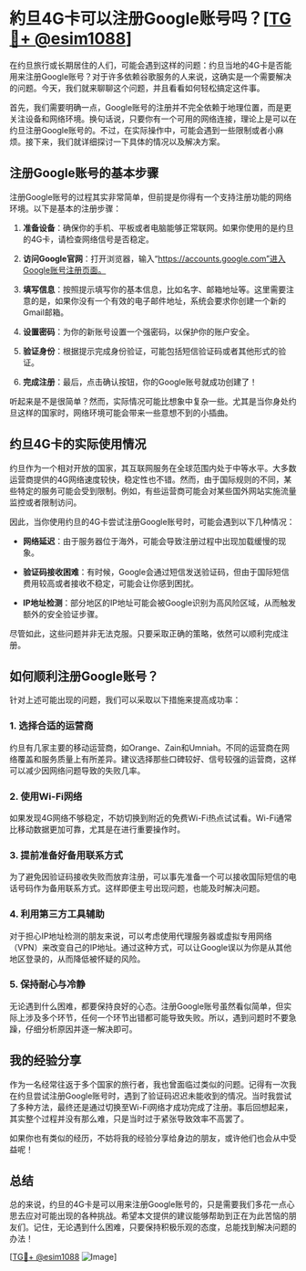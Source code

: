 # 約旦4G卡可以注册Google账号吗？[[TG💪+ @esim1088](https://t.me/s/esim1088)]

在约旦旅行或长期居住的人们，可能会遇到这样的问题：约旦当地的4G卡是否能用来注册Google账号？对于许多依赖谷歌服务的人来说，这确实是一个需要解决的问题。今天，我们就来聊聊这个问题，并且看看如何轻松搞定这件事。

首先，我们需要明确一点，Google账号的注册并不完全依赖于地理位置，而是更关注设备和网络环境。换句话说，只要你有一个可用的网络连接，理论上是可以在约旦注册Google账号的。不过，在实际操作中，可能会遇到一些限制或者小麻烦。接下来，我们就详细探讨一下具体的情况以及解决方案。

## 注册Google账号的基本步骤

注册Google账号的过程其实非常简单，但前提是你得有一个支持注册功能的网络环境。以下是基本的注册步骤：

1. **准备设备**：确保你的手机、平板或者电脑能够正常联网。如果你使用的是约旦的4G卡，请检查网络信号是否稳定。
   
2. **访问Google官网**：打开浏览器，输入“https://accounts.google.com”进入Google账号注册页面。

3. **填写信息**：按照提示填写你的基本信息，比如名字、邮箱地址等。这里需要注意的是，如果你没有一个有效的电子邮件地址，系统会要求你创建一个新的Gmail邮箱。

4. **设置密码**：为你的新账号设置一个强密码，以保护你的账户安全。

5. **验证身份**：根据提示完成身份验证，可能包括短信验证码或者其他形式的验证。

6. **完成注册**：最后，点击确认按钮，你的Google账号就成功创建了！

听起来是不是很简单？然而，实际情况可能比想象中复杂一些。尤其是当你身处约旦这样的国家时，网络环境可能会带来一些意想不到的小插曲。

## 约旦4G卡的实际使用情况

约旦作为一个相对开放的国家，其互联网服务在全球范围内处于中等水平。大多数运营商提供的4G网络速度较快，稳定性也不错。然而，由于国际规则的不同，某些特定的服务可能会受到限制。例如，有些运营商可能会对某些国外网站实施流量监控或者限制访问。

因此，当你使用约旦的4G卡尝试注册Google账号时，可能会遇到以下几种情况：

- **网络延迟**：由于服务器位于海外，可能会导致注册过程中出现加载缓慢的现象。
  
- **验证码接收困难**：有时候，Google会通过短信发送验证码，但由于国际短信费用较高或者接收不稳定，可能会让你感到困扰。

- **IP地址检测**：部分地区的IP地址可能会被Google识别为高风险区域，从而触发额外的安全验证步骤。

尽管如此，这些问题并非无法克服。只要采取正确的策略，依然可以顺利完成注册。

## 如何顺利注册Google账号？

针对上述可能出现的问题，我们可以采取以下措施来提高成功率：

### 1. **选择合适的运营商**

约旦有几家主要的移动运营商，如Orange、Zain和Umniah。不同的运营商在网络覆盖和服务质量上有所差异。建议选择那些口碑较好、信号较强的运营商，这样可以减少因网络问题导致的失败几率。

### 2. **使用Wi-Fi网络**

如果发现4G网络不够稳定，不妨切换到附近的免费Wi-Fi热点试试看。Wi-Fi通常比移动数据更加可靠，尤其是在进行重要操作时。

### 3. **提前准备好备用联系方式**

为了避免因验证码接收失败而放弃注册，可以事先准备一个可以接收国际短信的电话号码作为备用联系方式。这样即便主号出现问题，也能及时解决问题。

### 4. **利用第三方工具辅助**

对于担心IP地址检测的朋友来说，可以考虑使用代理服务器或虚拟专用网络（VPN）来改变自己的IP地址。通过这种方式，可以让Google误以为你是从其他地区登录的，从而降低被怀疑的风险。

### 5. **保持耐心与冷静**

无论遇到什么困难，都要保持良好的心态。注册Google账号虽然看似简单，但实际上涉及多个环节，任何一个环节出错都可能导致失败。所以，遇到问题时不要急躁，仔细分析原因并逐一解决即可。

## 我的经验分享

作为一名经常往返于多个国家的旅行者，我也曾面临过类似的问题。记得有一次我在约旦尝试注册Google账号时，遇到了验证码迟迟未能收到的情况。当时我尝试了多种方法，最终还是通过切换至Wi-Fi网络才成功完成了注册。事后回想起来，其实整个过程并没有那么难，只是当时过于紧张导致效率不高罢了。

如果你也有类似的经历，不妨将我的经验分享给身边的朋友，或许他们也会从中受益呢！

## 总结

总的来说，约旦的4G卡是可以用来注册Google账号的，只是需要我们多花一点心思去应对可能出现的各种挑战。希望本文提供的建议能够帮助到正在为此苦恼的朋友们。记住，无论遇到什么困难，只要保持积极乐观的态度，总能找到解决问题的办法！

[[TG💪+ @esim1088](https://t.me/s/esim1088) ![Image](https://i.postimg.cc/4NQfJmqS/Snipaste-2025-05-13-00-14-12.png)]